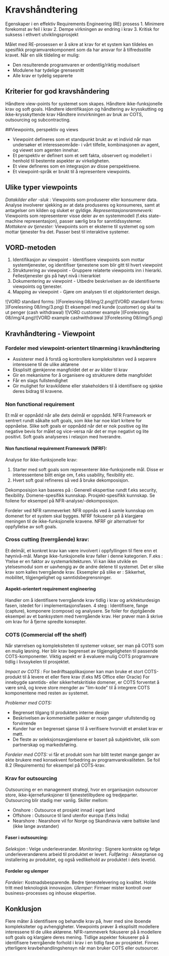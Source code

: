 # Kravshåndtering

Egenskaper i en effektiv Requirements Engineering (RE) prosess
	1. Minimere forekomst av feil i krav
	2. Dempe virkningen av endring i krav
	3. Kritisk for suksess i ethvert utviklingsprosjekt

Målet med RE-prosessen er å sikre at krav for et system kan tildeles en spesifikk programvarekomponent som da har ansvar for å tilfredsstille kravet. Når en slik tildeling er mulig:
* Den resulterende programvaren er ordentlig/riktig modulisert
* Modulene har tydelige grensesnitt
* Alle krav er tydelig separerte

## Kriterier for god kravshåndering
Håndtere view-points for systemet som skapes.
Håndtere ikke-funksjonelle krav og soft goals.
Håndtere identifikasjon og håndtering av krysskutting og ikke-krysskyttende krav
Håndtere innvirkningen av bruk av COTS, outsourcing og subcontracting.

##Viewpoints, perspektiv og views
* Viewpoint defineres som et standpunkt brukt av et individ når man undersøker et interesseområde- i vårt tilfelle, kombinasjonen av agent, og viewet som agenten innehar.
* Et perspektiv er definert som et sett fakta, observert og modellert i henhold til bestemte aspekter av virkeligheten.
* Et view defineres som en integrasjon av disse perspektivene.
* Et viewpoint-språk er brukt til å representere viewpoints.

## Ulike typer viewpoints
_Datakilder eller -sluk :_ Viewpoints som produserer eller konsumerer data. Analyse involverer sjekking av at data produseres og konsumeres, samt at antagelser om kilden og sluket er gyldige.
_Representasjonsrammeverk:_ Viewpoints som representerer visse deler av en systemmodell (f.eks state-machine representasjon), passer særlig bra for sanntidssystemer.
_Mottakere av tjenester:_ Viewpoints som er eksterne til systemet og som mottar tjenester fra det. Passer best til interaktive systemer. 


## VORD-metoden

1. Identifikasjon av viewpoint - Identifisere viewpoints som mottar systemtjenester, og identifiser tjenestene som blir gitt til hvert viewpoint
2. Strukturering av viewpoint - Gruppere relaterte viewpoints inn i hierarki. Fellestjenester gis på høyt nivå i hierarkiet
3. Dokumentering av viewpoint - Utbedre beskrivelsen av de identifiserte viewpoints og tjenester.
4. Mapping av viewpoint - Gjøre om analysen til et objektorientert design. 

![VORD standard forms: ](Forelesning 08/img/2.png)![VORD standard forms: ](Forelesning 08/img/3.png)
Et eksempel med kunde (customer) og skal ta ut penger (cash withdrawal)
![VORD customer example ](Forelesning 08/img/4.png)![VORD example cashwithdrawal ](Forelesning 08/img/5.png)

## Kravhåndtering - Viewpoint

### Fordeler med viewpoint-orientert tilnærming i kravhåndtering

* Assisterer med å forstå og kontrollere kompleksiteten ved å separere interessene til de ulike aktørene
* Eksplisitt gjenkjenne mangfoldet det er av kilder til krav
* Gir en mekanisme for å organisere og strukturere dette mangfoldet
* Får en slags fullstendighet
* Gir mulighet for kravkildene eller stakeholders til å identifisere og sjekke deres bidrag til kravene. 

### Non functional requirement
Et mål er oppnådd når alle dets delmål er oppnådd.
NFR Framework er sentrert rundt såkalte soft goals, som ikke har noe klart kritere for oppnåelse. 
Slike soft goals er oppnådd når det er nok positive og lite negative bevis for målet og vice-versa når det er mye negativt og lite positivt. 
Soft goals analyseres i relasjon med hverandre. 

#### Non functional requirement Framework (NFRF):
Analyse for ikke-funksjonelle krav:

1. Starter med soft goals som representerer ikke-funksjonelle mål. Disse er interessentene blitt enige om, f.eks usability, flexibility etc.
2. Hvert soft goal refineres så ved å bruke dekomposisjon.

Dekomposisjon kan baseres på : Generell ekspertise rundt f.eks security, flexibility. Domene-spesifikk kunnskap. Prosjekt-spesifikk kunnskap.
Se foilene for eksempel på NFR-analyse/-dekomposisjon.

Fordeler ved NFR rammeverket:
NFR oppnås ved å samle kunnskap om domenet for et system skal bygges. NFRF fokuserer på å klargjøre meningen til de ikke-funksjonelle kravene. NFRF gir alternativer for oppfyllelse av soft goals. 

### Cross cutting (tverrgående) krav:
Et delmål, et konkret krav kan være involvert i oppfyllingen til flere enn et høynivå-mål. Mange ikke-funksjonelle krav faller i denne kategorien. 
F.eks : Ytelse er en faktor av systemarkitekturen. Vi kan ikke utvikle en ytelsesmodul som er uavhengig av de andre delene til systemet. Det er slike krav som kalles tverrgående krav.
Eksempler på slike er : Sikkerhet, mobilitet, tilgjengelighet og sanntidsbegrensninger. 

#### Aspekt-orientert requirement engineering
Handler om å identifisere tverrgående krav tidlig i krav og arkitekturdesign fasen, istedet for i implementasjonsfasen.
4 steg : Identifisere, fange (capture), komponere (compose) og analysere. 
Se foiler for dyptgående eksempel av et banksystem med tverrgående krav. Her prøver man å skrive om krav for å fjerne spredte konsepter. 

### COTS (Commercial off the shelf)
Når størrelsen og kompleksiteten til systemer vokser, ser man på COTS som en mulig løsning. Her blir krav begrenset av tilgjengeligheten til passende COTS-komponenter.
Viktig aspekt er å evaluere mulig COTS programvare tidlig i livssykelen til prosjektet. 

_Impact av COTS :_
For bedriftsapplikasjoner kan man bruke et stort COTS-produkt til å levere et eller flere krav (f.eks MS Office eller Oracle)
For innebygde sanntids- eller sikkerhetskritiske domener, er COTS forventet å være små, og kreve store mengder av "lim-kode" til å integrere COTS komponentene med resten av systemet.

_Problemer med COTS:_

* Begrenset tilgang til produktets interne design
* Beskrivelsen av kommersielle pakker er noen ganger ufullstendig og forvirrende
* Kunder har en begrenset sjanse til å verifisere hvorvidt et ønsket krav er møtt.
* De fleste av seleksjonsavgjørelsene er basert på subjektivitet, slik som partnerskap og markedsføring.

_Fordeler med COTS:_
vi får et produkt som har blitt testet mange ganger av ekte brukere med konsekvent forbedring av programvarekvaliteten. 
Se foil 8.2 (Requirements) for eksempel på COTS-krav. 

### Krav for outsourcing
Outsourcing er en management strategi, hvor en organisasjon outsourcer store, ikke-kjernefunksjoner til tjenestetilbydere og tredjeparter. Outsourcing blir stadig mer vanlig.
Skiller mellom:

* Onshore : Outsource et prosjekt innad i eget land
* Offshore : Outsource til land utenfor europa (f.eks India)
* Nearshore : Nearshore vil for Norge og Skandinavia være baltiske land (ikke lange avstander)

#### Faser i outsourcing:

_Seleksjon_ : Velge underleverandør.
_Monitoring_ : Signere kontrakte og følge underleverandørens arbeid til produktet er levert.
_Fullføring_ : Akseptanse og installering av produktet, og også vedlikehold av produktet i dets levetid.

#### Fordeler og ulemper
_Fordeler:_ Kostnadsbesparende. Bedre tjenestelevering og kvalitet. Holde tritt med teknologisk innovasjon.
_Ulemper:_ Firmaer mister kontroll over business-processes og inhouse ekspertise. 

## Konklusjon
Flere måter å identifisere og behandle krav på, hver med sine iboende kompleksiteter og avhengigheter. 
Viewpoints prøver å eksplisitt modellere interessene til de ulike aktørene. 
NFR-rammeverk fokuserer på å modellere soft goals og klargjøre deres mening.
Tidlige aspekter fokuserer på å identifisere tverrgående forhold i krav i en tidlig fase av prosjektet.
Finnes ytterligere kravbehandlingshensyn når man bruker COTS eller outsourcer. 
